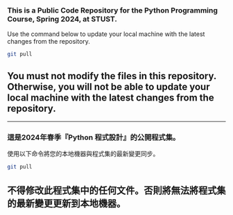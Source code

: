 ### This is a Public Code Repository for the Python Programming Course, Spring 2024, at STUST.

Use the command below to update your local machine with the latest changes from the repository.

```bash
git pull
```

## You must not modify the files in this repository. Otherwise, you will not be able to update your local machine with the latest changes from the repository.

---

### 這是2024年春季『Python 程式設計』的公開程式集。

使用以下命令將您的本地機器與程式集的最新變更同步。

```bash
git pull
```

## 不得修改此程式集中的任何文件。否則將無法將程式集的最新變更更新到本地機器。
